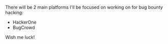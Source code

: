 There will be 2 main platforms I'll be focused on working on for bug bounty hacking:
- HackerOne
- BugCrowd

Wish me luck!

